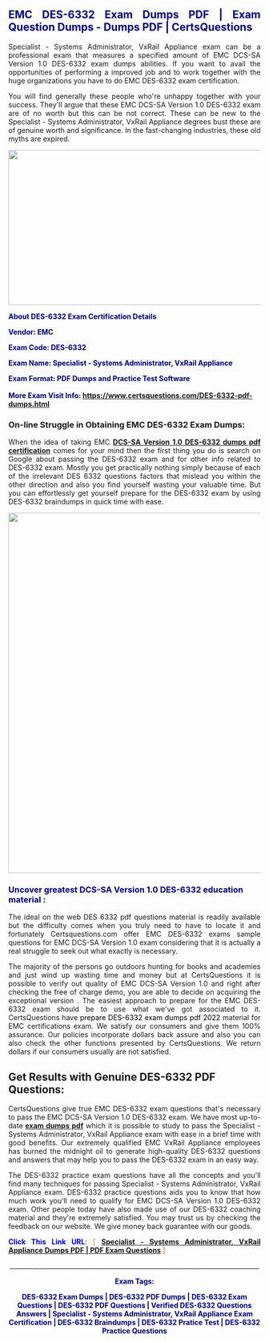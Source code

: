 <h2 style="text-align: justify;"><span style="color: #000080;">EMC DES-6332 Exam Dumps PDF | Exam Question Dumps - Dumps PDF | CertsQuestions</span></h2>
<p style="text-align: justify;">Specialist - Systems Administrator, VxRail Appliance exam can be a professional exam that measures a specified amount of EMC DCS-SA Version 1.0 DES-6332 exam dumps abilities. If you want to avail the opportunities of performing a improved job and to work together with the huge organizations you have to do EMC DES-6332 exam certification.</p>
<p style="text-align: justify;">You will find generally these people who're unhappy together with your success. They'll argue that these EMC DCS-SA Version 1.0 DES-6332 exam are of no worth but this can be not correct. These can be new to the Specialist - Systems Administrator, VxRail Appliance degrees bust these are of genuine worth and significance. In the fast-changing industries, these old myths are expired.</p>
<p><img style="display: block; margin-left: auto; margin-right: auto;" src="https://i.imgur.com/eaP4ae9.png" width="840" height="310" /></p>
<p><span style="color: #000080;"><strong>About DES-6332 Exam Certification Details</strong></span></p>
<p><span style="color: #000080;"><strong>Vendor: EMC<br /></strong></span></p>
<p><span style="color: #000080;"><strong>Exam Code: DES-6332</strong></span></p>
<p><span style="color: #000080;"><strong>Exam Name: Specialist - Systems Administrator, VxRail Appliance</strong></span></p>
<p><span style="color: #000080;"><strong>Exam Format: PDF Dumps and Practice Test Software<br /><br />More Exam Visit Info: <span style="color: #ff6600;"><a href="https://www.certsquestions.com/DES-6332-pdf-dumps.html">https://www.certsquestions.com/DES-6332-pdf-dumps.html</a></span></strong></span></p>
<h3>On-line Struggle in Obtaining EMC DES-6332 Exam Dumps:</h3>
<p style="text-align: justify;">When the idea of taking EMC <a href="https://www.certsquestions.com/DES-6332-pdf-dumps.html"><strong>DCS-SA Version 1.0 DES-6332 dumps pdf certification</strong></a> comes for your mind then the first thing you do is search on Google about passing the DES-6332 exam and for other info related to DES-6332 exam. Mostly you get practically nothing simply because of each of the irrelevant DES 6332 questions factors that mislead you within the other direction and also you find yourself wasting your valuable time. But you can effortlessly get yourself prepare for the DES-6332 exam by using DES-6332 braindumps in quick time with ease.</p>
<p><a href="https://www.certsquestions.com/DES-6332-pdf-dumps.html"><img style="display: block; margin-left: auto; margin-right: auto;" src="https://i.imgur.com/pxhoKQ2.png" width="720" /></a></p>
<h3><span style="color: #000080;">Uncover greatest DCS-SA Version 1.0 DES-6332 education material :</span></h3>
<p style="text-align: justify;">The ideal on the web DES 6332 pdf questions material is readily available but the difficulty comes when you truly need to have to locate it and fortunately Certsquestions.com offer EMC DES-6332 exams sample questions for EMC DCS-SA Version 1.0 exam considering that it is actually a real struggle to seek out what exactly is necessary.</p>
<p style="text-align: justify;">The majority of the persons go outdoors hunting for books and academies and just wind up wasting time and money but at CertsQuestions it is possible to verify out quality of EMC DCS-SA Version 1.0 and right after checking the free of charge demo, you are able to decide on acquiring the exceptional version . The easiest approach to prepare for the EMC DES-6332 exam should be to use what we've got associated to it. CertsQuestions have <span style="color: #000000;">prepare DES-6332 exam dumps pdf 2022</span> material for EMC certifications exam. We satisfy our consumers and give them 100% assurance. Our policies incorporate dollars back assure and also you can also check the other functions presented by CertsQuestions. We return dollars if our consumers usually are not satisfied.</p>
<h2>Get Results with Genuine DES-6332 PDF Questions:</h2>
<p style="text-align: justify;">CertsQuestions give true EMC DES-6332 exam questions that's necessary to pass the EMC DCS-SA Version 1.0 DES-6332 exam. We have most up-to-date<strong>&nbsp;<a href="https://www.certsquestions.com/">exam dumps pdf</a></strong>&nbsp;which it is possible to study to pass the Specialist - Systems Administrator, VxRail Appliance exam with ease in a brief time with good benefits. Our extremely qualified EMC VxRail Appliance employees has burned the midnight oil to generate high-quality DES-6332 questions and answers that may help you to pass the DES-6332 exam in an easy way.</p>
<p style="text-align: justify;">The DES-6332 practice exam questions have all the concepts and you'll find many techniques for passing Specialist - Systems Administrator, VxRail Appliance exam. DES-6332 practice questions aids you to know that how much work you'll need to qualify for EMC DCS-SA Version 1.0 DES-6332 exam. Other people today have also made use of our DES-6332 coaching material and they're extremely satisfied. You may trust us by checking the feedback on our website. We give money back guarantee with our goods.</p>
<p style="text-align: justify;"><span style="color: #0000ff;"><strong>Click This Link URL</strong>:</span> <span style="color: #ff6600;">[ <strong><a href="https://www.certsquestions.com/emc-vxrail-appliance-certification.html">Specialist - Systems Administrator, VxRail Appliance Dumps PDF | PDF Exam Questions</a></strong> ]</span></p>
<p style="text-align: center;">______________________________________________________________________________</p>
<p style="text-align: center;"><span style="color: #000080;"><strong>Exam Tags:</strong></span></p>
<p style="text-align: center;"><span style="color: #000080;"><strong>DES-6332 Exam Dumps | DES-6332 PDF Dumps | DES-6332 Exam Questions | DES-6332 PDF Questions | Verified DES-6332 Questions Answers | Specialist - Systems Administrator, VxRail Appliance Exam Certification | DES-6332 Braindumps | DES-6332 Pratice Test | DES-6332 Practice Questions</strong></span></p>
